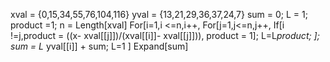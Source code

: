  xval = {0,15,34,55,76,104,116}
yval = {13,21,29,36,37,24,7}
sum = 0;
L = 1;
product =1;
n = Length[xval]
For[i=1,i <=n,i++,
For[j=1,j<=n,j++,
If[i !=j,product = ((x- xval[[j]])/(xval[[i]]- xval[[j]])), product = 1];
L=L*product;
];
sum = L* yval[[i]] + sum; L=1
]
Expand[sum]

